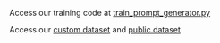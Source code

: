 Access our training code at [train_prompt_generator.py](https://github.com/DanNguyenN/PromptGPT/blob/main/training/train_prompt_generator.ipynb)

Access our [custom dataset](https://github.com/DanNguyenN/PromptGPT/blob/main/training/our_team_created_prompt_dolly_instruction_style.csv) and [public dataset](https://github.com/DanNguyenN/PromptGPT/blob/main/training/prompt.csv)
